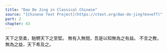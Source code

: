 ```yaml
---
title: "Dao De Jing in Classical Chinese"
source: "[Chinese Text Project](https://ctext.org/dao-de-jing?en=off)"
part: 2
chapter: 43
---
```

天下之至柔，馳騁天下之至堅。
無有入無間，吾是以知無為之有益。
不言之教，無為之益，天下希及之。